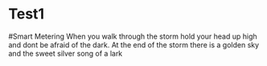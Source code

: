 # Test1
#Smart Metering
When you walk through the storm hold your head up high and dont be afraid of the dark. At the end of the storm there is a golden sky and the sweet silver song of a lark
